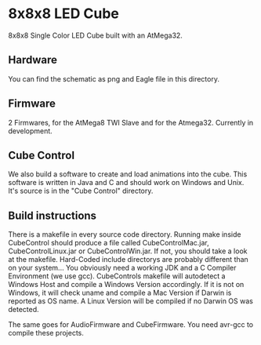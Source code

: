 # 8x8x8 LED Cube

8x8x8 Single Color LED Cube built with an AtMega32.

## Hardware

You can find the schematic as png and Eagle file in this directory.

## Firmware

2 Firmwares, for the AtMega8 TWI Slave and for the Atmega32. Currently in development.

## Cube Control

We also build a software to create and load animations into the cube. This software is written in Java and C and should work on Windows and Unix.
It's source is in the "Cube Control" directory.

## Build instructions

There is a makefile in every source code directory. Running make inside CubeControl should produce a file called CubeControlMac.jar, CubeControlLinux.jar or CubeControlWin.jar. If not, you should take a look at the makefile. Hard-Coded include directorys are probably different than on your system... You obviously need a working JDK and a C Compiler Environment (we use gcc).
CubeControls makefile will autodetect a Windows Host and compile a Windows Version accordingly. If it is not on Windows, it will check uname and compile a Mac Version if Darwin is reported as OS name. A Linux Version will be compiled if no Darwin OS was detected.

The same goes for AudioFirmware and CubeFirmware. You need avr-gcc to compile these projects.
